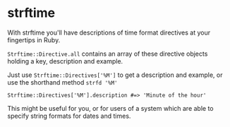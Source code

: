 # strftime

With strftime you'll have descriptions of time format directives at your fingertips in Ruby.

`Strftime::Directive.all` contains an array of these directive objects
holding a key, description and example.

Just use `Strftime::Directives['%M']` to get a description and example, or use the shorthand method `strfd '%M'`

    Strftime::Directives['%M'].description #=> 'Minute of the hour'

This might be useful for you, or for users of a system which are able to specify string formats for dates and times.
